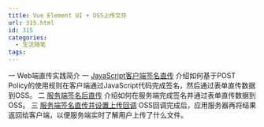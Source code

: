 ```yaml
---
title: Vue Element UI + OSS上传文件
url: 315.html
id: 315
categories:
  - 生活随笔
tags:
---
```


一 Web端直传实践简介 一 [JavaScript客户端签名直传](http://jamesxu.wang/2019/01/19/3%e5%ba%a6%e5%b8%a6%e7%9a%84%e8%bf%98%e6%98%af6%e5%ba%a6%e5%b8%a6%e8%ae%b0%e5%bd%95/) 介绍如何基于POST Policy的使用规则在客户端通过JavaScript代码完成签名，然后通过表单直传数据到OSS。 二 [服务端签名后直传](https://help.aliyun.com/document_detail/31926.html?spm=a2c4g.11186623.2.11.5e6b6212brheo1#concept-en4-sjy-5db) 介绍如何在服务端完成签名并通过表单直传数据到OSS。 三 [服务端签名直传并设置上传回调](https://help.aliyun.com/document_detail/31927.html?spm=a2c4g.11186623.6.1201.75742f08jT53bK) OSS回调完成后，应用服务器再将结果返回给客户端，以便服务端实时了解用户上传了什么文件。